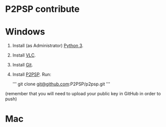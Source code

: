 P2PSP contribute
================

# Windows

1. Install (as Administrator) [Python 3](https://www.python.org/downloads).

2. Install [VLC](http://www.videolan.org/vlc/download-windows.html).

3. Install [Git](https://git-scm.com/download/win).

4. Install [P2PSP](https://github.com/P2PSP/p2psp). Run:

	'''
	git clone git@github.com:P2PSP/p2psp.git
	'''

(remember that you will need to upload your public key in GitHub in order to push)

# Mac

